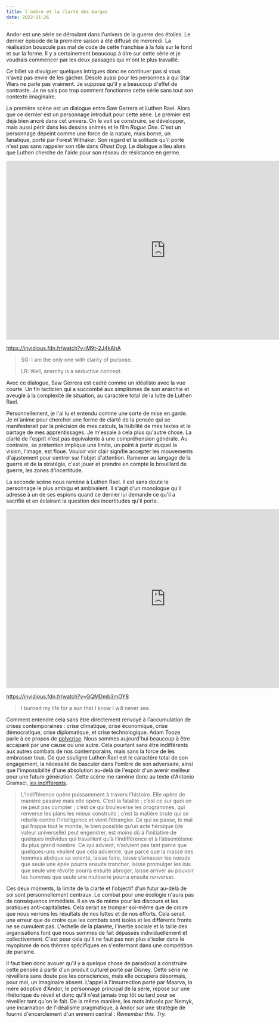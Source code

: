 ```yaml
---
title: l'ombre et la clarté des marges
date: 2022-11-26
---
```


Andor est une série se déroulant dans l'univers de la guerre des étoiles.
Le dernier épisode de la première saison a été diffusé de mercredi.
La réalisation bouscule pas mal de code de cette franchise à la fois sur le fond et sur la forme.
Il y a certainement beaucoup à dire sur cette série et je voudrais commencer par les deux passages qui m'ont le plus travaillé.

Ce billet va divulguer quelques intrigues donc ne continuer pas si vous n'avez pas envie de les gâcher.
Désolé aussi pour les personnes à qui Star Wars ne parle pas vraiment.
Je suppose qu'il y a beaucoup d'effet de contraste.
Je ne sais pas trop comment fonctionne cette série sans tout son contexte imaginaire.

La première scène est un dialogue entre Saw Gerrera et Luthen Rael.
Alors que ce dernier est un personnage introduit pour cette série.
Le premier est déjà bien ancré dans cet univers.
On le voit se construire, se développer, mais aussi périr dans les dessins animés et le film *Rogue One*.
C'est un personnage dépeint comme une force de la nature, mais borné, un fanatique, porté par Forest Withaker.
Son regard et la solitude qu'il porte n'est pas sans rappeler son rôle dans *Ghost Dog*.
Le dialogue a lieu alors que Luthen cherche de l'aide pour son réseau de résistance en germe.

<div class="iframe-wrapper">
<iframe width="853" height="480" src="https://invidious.fdn.fr/embed/M9t-2J4kAhA" frameborder="0" allowfullscreen></iframe>
</div>

https://invidious.fdn.fr/watch?v=M9t-2J4kAhA

> SG: I am the only one with clarity of purpose.
>
> LR: Well, anarchy is a seductive concept.

Avec ce dialogue, Saw Gerrera est cadré comme un idéaliste avec la vue courte.
Un fin tacticien qui a succombé aux simplismes de son anarchie et aveugle à la complexité de situation, au caractère total de la lutte de Luthen Rael.

Personnellement, je l'ai lu et entendu comme une sorte de mise en garde.
Je m'anime pour chercher une forme de clarté de la pensée qui se manifesterait par la précision de mes calculs, la lisibilité de mes textes et le partage de mes apprentissages.
Je m'essaie à cela plus qu'autre chose.
La clarté de l'esprit n'est pas équivalente à une compréhension générale.
Au contraire, sa prétention implique une limite, un point à partir duquel la vision, l'image, est floue.
Vouloir voir clair signifie accepter les mouvements d'ajustement pour centrer sur l'objet d'attention.
Ramener au langage de la guerre et de la stratégie, c'est jouer et prendre en compte le brouillard de guerre, les zones d'incertitude.

La seconde scène nous ramène à Luthen Rael.
Il est sans doute le personnage le plus ambigu et ambivalent.
Il s'agit d'un monologue qu'il adresse à un de ses espions quand ce dernier lui demande ce qu'il a sacrifié et en éclairant la question des incertitudes qu'il porte.

<div class="iframe-wrapper">
<iframe width="853" height="480" src="https://invidious.fdn.fr/embed/GQMDmb3mOY8" frameborder="0" allowfullscreen></iframe>
</div>

https://invidious.fdn.fr/watch?v=GQMDmb3mOY8

> I burned my life for a sun that I know I will never see.

Comment entendre cela sans être directement renvoyé à l'accumulation de crises contemporaines : crise climatique, crise économique, crise démocratique, crise diplomatique, et crise technologique.
Adam Tooze parle à ce propos de [polycrise][2].
Nous sommes aujourd'hui beaucoup à être accaparé par une cause ou une autre.
Cela pourtant sans être indifférents aux autres combats de nos contemporains, mais sans la force de les embrasser tous.
Ce que souligne Luthen Rael est le caractère total de son engagement, la nécessité de basculer dans l'ombre de son adversaire, ainsi que l'impossibilité d'une absolution au-delà de l'espoir d'un avenir meilleur pour une future génération.
Cette scène me ramène donc au texte d'Antonio Gramsci, [les indifférents][1].

> L’indifférence opère puissamment à travers l’histoire. Elle opère de 
manière passive mais elle opère. C’est la fatalité ; c’est ce sur quoi 
on ne peut pas compter ; c’est ce qui bouleverse les programmes, qui 
renverse les plans les mieux construits ; c’est la matière brute qui se 
rebelle contre l’intelligence et vient l’étrangler. Ce qui se passe, le 
mal qui frappe tout le monde, le bien possible qu’un acte héroïque (de 
valeur universelle) peut engendrer, est moins dû à l’initiative de 
quelques individus qui travaillent qu’à l’indifférence et à 
l’absentéisme du plus grand nombre. Ce qui advient, n’advient pas tant 
parce que quelques-uns veulent que cela advienne, que parce que la masse 
des hommes abdique sa volonté, laisse faire, laisse s’amasser les nœuds 
que seule une épée pourra ensuite trancher, laisse promulger les lois 
que seule une révolte pourra ensuite abroger, laisse arriver au pouvoir 
les hommes que seule une mutinerie pourra ensuite renverser.

Ces deux moments, la limite de la clarté et l'objectif d'un futur au-delà de soi sont personnellement centraux.
Le combat pour une écologie n'aura pas de conséquence immédiate.
Il en va de même pour les discours et les pratiques anti-capitalistes.
Cela serait se tromper soi-même que de croire que nous verrons les résultats de nos luttes et de nos efforts.
Cela serait une erreur que de croire que les combats sont isolés et les différents fronts ne se cumulent pas.
L'échelle de la planète, l'inertie sociale et la taille des organisations font que nous sommes de fait dépassés individuellement et collectivement.
C'est pour cela qu'il ne faut pas non plus s'isoler dans le myopisme de nos thèmes spécifiques en s'enfermant dans une compétition de purisme.

Il faut bien donc avouer qu'il y a quelque chose de paradoxal à construire cette pensée à partir d'un produit culturel porté par Disney.
Cette série ne réveillera sans doute pas les consciences, mais elle occupera désormais, pour moi, un imaginaire absent.
L'appel à l'insurrection porté par Maarva, la mère adoptive d'Andor, le personnage principal de la série, repose sur une rhétorique du réveil et donc qu'il n'est jamais trop tôt ou tard pour se réveiller tant qu'on le fait.
De la même manière, les mots infusés par Nemyk, une incarnation de l'idéalisme pragmatique, à Andor sur une stratégie de fourmi d'encerclement d'un ennemi central : *Remember this. Try.*

[1]: http://cendres.net/2016/03/09/pourquoi_je_hais_l_indifference_gramsci/
[2]: https://substack.com/profile/2779232-adam-tooze
